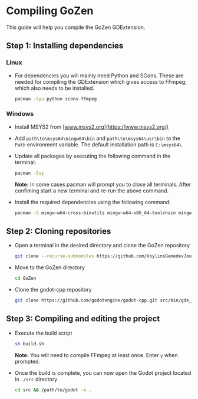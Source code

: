 # Compiling GoZen

This guide will help you compile the GoZen GDExtension.

## Step 1: Installing dependencies

### Linux

- For dependencies you will mainly need Python and SCons. These are needed for compiling the GDExtension which gives access to FFmpeg, which also needs to be installed.

    ```bash
    pacman -Syu python scons ffmpeg
    ```
### Windows

- Install MSYS2 from [www.msys2.org](https://www.msys2.org/)
- Add `path\to\msys64\mingw64\bin` and `path\to\msys64\usr\bin` to the `Path` environment variable. The default installation path is `C:\msys64\`

- Update all packages by executing the following command in the terminal:

    ```bash
    pacman -Suy
    ```

    **Note:** In some cases pacman will prompt you to close all terminals. After confiming start a new terminal and re-run the above command.

- Install the required dependencies using the following command:

    ```bash
    pacman -S mingw-w64-cross-binutils mingw-w64-x86_64-toolchain mingw-w64-x86_64-scons mingw-w64-x86_64-yasm diffutils make
    ```

## Step 2: Cloning repositories

- Open a terminal in the desired directory and clone the GoZen repository

    ```bash
    git clone --recurse-submodules https://github.com/VoylinsGamedevJourney/GoZen.git
    ```

- Move to the GoZen directory

    ```bash
    cd GoZen
    ```

- Clone the godot-cpp repository

    ```bash
    git clone https://github.com/godotengine/godot-cpp.git src/bin/gde_ffmpeg/godot-cpp
    ```

## Step 3: Compiling and editing the project

- Execute the build script

    ```bash
    sh build.sh
    ```

    **Note:** You will need to compile FFmpeg at least once. Enter `y` when prompted.

- Once the build is complete, you can now open the Godot project located in `./src` directory

    ```bash
    cd src && /path/to/godot -e .
    ```
